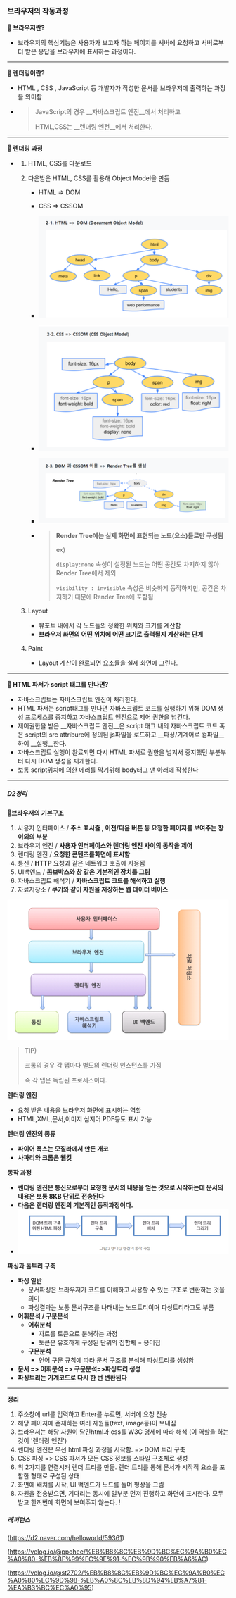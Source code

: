 ### 브라우저의 작동과정



__:checkered_flag: 브라우저란?__

- 브라우저의 핵심기능은 사용자가  보고자 하는 페이지를 서버에 요청하고 서버로부터 받은 응답을 브라우저에 표시하는 과정이다.

___________

__:checkered_flag: 렌더링이란?__

- HTML , CSS , JavaScript 등 개발자가 작성한 문서를 브라우저에 출력하는 과정을 의미함

- >JavaScript의 경우 __자바스크립트 엔진__에서 처리하고
  >
  >HTML,CSS는 __렌더링 엔전__에서 처리한다.

_____________________

__:checkered_flag: 렌더링 과정__

- 1. HTML, CSS를 다운로드

  2. 다운받은 HTML, CSS를 활용해 Object Model을 만듬

     - HTML => DOM 
     - CSS => CSSOM
     - ![1](1.png)

     - ![2](2.png)
     - ![3](3.png)

     - > __Render Tree에는 실제 화면에 표현되는 노드(요소)들로만 구성됨__
       >
       > ex)
       >
       >  `display:none` 속성이 설정된 노드는 어떤 공간도 차지하지 않아 Render Tree에서 제외
       >
       > `visibility : invisible` 속성은 비슷하게 동작하지만, 공간은 차지하기 때문에 Render Tree에 포함됨

  3. Layout

     - 뷰포트 내에서 각 노드들의 정확한 위치와 크기를 계산함
     - __브라우저 화면의 어떤 위치에 어떤 크기로 출력될지 계산하는 단계__

  4. Paint 

     - Layout 계산이 완료되면 요소들을 실제 화면에 그린다.

______________

__:checkered_flag: HTML 파서가 script 태그를 만나면?__

- 자바스크립트는 자바스크립트 엔진이 처리한다.
- HTML 파서는 script태그를 만나면 자바스크립트 코드를 실행하기 위해 DOM 생성 프로세스를 중지하고 자바스크립트 엔진으로 제어 권한을 넘긴다.
- 제어권한을 받은 __자바스크립트 엔진__은 script 태그 내의 자바스크립트 코드 혹은 script의 src attribure에 정의된 js파일을 로드하고 __파싱/기계어로 컴파일__하여 __실행__한다.
- 자바스크립트 실행이 완료되면 다시 HTML 파서로 권한을 넘겨서 중지했던 부분부터 다시 DOM 생성을 재개한다.
- 보통 script위치에 의한 에러를 막기위해 body태그 맨 아래에 작성한다

------------------------------

##### D2정리



__:checkered_flag:브라우저의 기본구조__

1. 사용자 인터페이스 / __주소 표시줄 , 이전/다음 버튼 등 요청한 페이지를 보여주는 창이외의 부분__
2. 브라우저 엔진 / __사용자 인터페이스와 렌더링 엔진 사이의 동작을 제어__
3. 렌더링 엔진 / __요청한 콘텐츠를화면에 표시함__
4. 통신 / __HTTP__ 요청과 같은 네트워크 호출에 사용됨
5. UI백엔드 / __콤보박스와 창 같은 기본적인 장치를 그림__
6. 자바스크립트 해석기 / __자바스크립트 코드를 해석하고 실행__
7. 자료저장소 / __쿠키와 같이 자원을 저장하는 웹 데이터 베이스__



![4](4.png)

>TIP) 
>
>크롬의 경우 각 탭마다 별도의 렌더링 인스턴스를 가짐 
>
>즉 각 탭은 독립된 프로세스이다.



__렌더링 엔진__

- 요청 받은 내용을 브라우저 화면에 표시하는 역할
- HTML,XML,문서,이미지 심지어 PDF등도 표시 가능



__렌더링 엔진의 종류__

- __파이어 폭스는 모질라에서 만든 개코__
- __사파리와 크롬은 웹킷__



__동작 과정__

- __렌더링 엔진은 통신으로부터 요청한 문서의 내용을 얻는 것으로 시작하는데 문서의 내용은 보통 8KB 단위로 전송된다__
- __다음은 렌더링 엔진의 기본적인 동작과정이다.__
- ![5](5.png)

__파싱과 돔트리 구축__

- __파싱 일반__
  - 문서파싱은 브라우저가 코드를 이해하고 사용할 수 있는 구조로 변환하는 것을 의미
  - 파싱결과는 보통 문서구조를 나태내는 노드트리이며 파싱트리라고도 부름
- __어휘분석 / 구분분석__
  - __어휘분석__
    - 자료를 토큰으로 분해하는 과정
    - 토큰은 유효하게 구성된 단위의 집합체 = 용어집
  - __구문분석__
    - 언어 구문 규칙에 따라 문서 구조를 분석해 파싱트리를 생성함
- __문서 => 어휘분석 => 구문분석=>파싱트리 생성__
- __파싱트리는 기계코드로 다시 한 번 변환된다__

________________

__정리__

1. 주소창에 url를 입력하고 Enter를 누르면, 서버에 요청 전송
2. 해당 페이지에 존재하는 여러 자원들(text, image등)이 보내짐
3. 브라우저는 해당 자원이 담긴html과 css를 W3C 명세에 따라 해석 (이 역할을 하는 것이 '렌더링 엔진')
4. 렌더링 엔진은 우선 html 파싱 과정을 시작함. => DOM 트리 구축
5. CSS 파싱 => CSS 파서가 모든 CSS 정보를 스타일 구조체로 생성
6. 위 2가지를 연결시켜 렌더 트리를 만듦. 렌더 트리를 통해 문서가 시작적 요소를 포함한 형태로 구성된 상태
7. 화면에 배치를 시작, UI 백엔드가 노드를 돌며 형상을 그림
8. 자원을 전송받으면, 기다리는 동시에 일부분 먼저 진행하고 화면에 표시한다. 모두 받고 한꺼번에 화면에 보여주지 않는다. !



##### 래퍼런스

(https://d2.naver.com/helloworld/59361)

(https://velog.io/@ppohee/%EB%B8%8C%EB%9D%BC%EC%9A%B0%EC%A0%80-%EB%8F%99%EC%9E%91-%EC%9B%90%EB%A6%AC)

(https://velog.io/@st2702/%EB%B8%8C%EB%9D%BC%EC%9A%B0%EC%A0%80%EC%9D%98-%EB%A0%8C%EB%8D%94%EB%A7%81-%EA%B3%BC%EC%A0%95)

